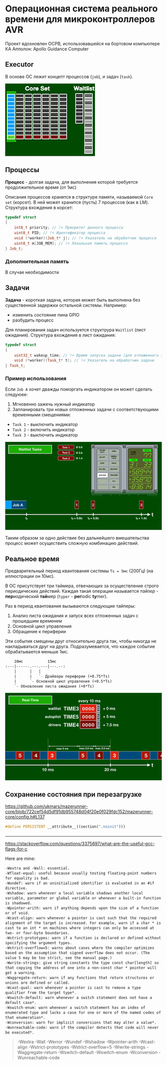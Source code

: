# Операционная система реального времени для микроконтроллеров AVR

Проект вдохновлен ОСРВ, использовавшейся на бортовом компьютере КА Апполон: Apollo Guidance Computer

## Executor

В основе ОС лежит концепт процессов (`job`), и задач (`task`).

![Core set and waitlist](image.png)

## Процессы

**Процесс** - долгая задача, для выполнения которой требуется продолжительное время (от 1мс)

Описания процессов хранятся в структуре памяти, называемой `Core set` (корсет). В ней может хранится (пусть) 7 процессов (как в LM).
Структура вхождения в корсет:

```C++
typedef struct
{
    int8_t priority; // !< Приоритет данного процесса
    uint8_t PID; // !< Идентификатор процесса
    void (*worker)(Job_t* j); // !< Указатель на обработчик процесса
    uint8_t m[JOB_MEM]; // !< Локальная память процесса
} Job_t;
```

### Дополнительная память

В случае необходимости 

## Задачи

**Задача** - короткая задача, которая может быть выполнена без существенной задержки остальной системы. Например:

- изменить состояние пина GPIO
- разбудить процесс

Для планирования задач используется структрура `Waitlist` (лист ожидания).
Структура вхождения в лист ожидания:

```C++
typedef struct
{
    uint32_t wakeup_time; // !< Время запуска задачи (для отложенного запуска)
    void (*worker)(Task_t* t); // !< Указатель на обработчик задачи
} Task_t;
```

### Пример использования

Если `Job A` хочет дважды поморгать индикатором он может сделать следуюее:

1. Мгновенно зажечь нужный индикатор
2. Запланировать три новых отложенных задачи с соответствующими временными смещениями:

- `Task 1` - выключить индикатор
- `Task 2` - включить индикатор
- `Task 3` - выключить индикатор

![Alt text](image-1.png)

Таким образом за одно действие без дальнейшего вмешательства процесс может осуществить сложную комбинацию действий.

## Реальное время

Предварительный период квантования системы `Ts = 5мс` (200Гц) (на иллюстрации он 10мс).

В ОС присутствует три таймера, отвечающих за осуществление строго периодических действий. Каждая такая операции называется _тайпер_ - **пер**иодический **тай**мер (`typer` - **per**iodic **ty**mer).

Раз в период квантования вызываются следующие тайперы:

1. Анализ листа ожидания и запуск всех отложенных задач с прошедшим временем
2. Основной цикл управления
3. Обращение к периферии

Эти события смещены друг относительно друга так, чтобы никогда не накладываться друг на друга.
Подразумевается, что каждое событие обрабатывается меньше 1мс.

```-
    10мс           15мс
:---|------.---.---|---.--:
    |      |   |
    |      |   `- Драйверы периферии (+0.75*Ts)
    |      `- Основной цикл управления (+0.5*Ts)
    `- Обновление листа ожидания (+0*Ts)
```

![Alt text](image-2.png)

## Сохранение состояния при перезагрузке

https://github.com/ukmars/mazerunner-core/blob/722cef54d5df91db955748d04f20e0f029fdc152/mazerunner-core/config.h#L137
```C++
#define PERSISTENT __attribute__((section(".noinit")))
```

###
-------------

https://stackoverflow.com/questions/3375697/what-are-the-useful-gcc-flags-for-c

Here are mine:

    -Wextra and -Wall: essential.
    -Wfloat-equal: useful because usually testing floating-point numbers for equality is bad.
    -Wundef: warn if an uninitialized identifier is evaluated in an #if directive.
    -Wshadow: warn whenever a local variable shadows another local variable, parameter or global variable or whenever a built-in function is shadowed.
    -Wpointer-arith: warn if anything depends upon the size of a function or of void.
    -Wcast-align: warn whenever a pointer is cast such that the required alignment of the target is increased. For example, warn if a char * is cast to an int * on machines where integers can only be accessed at two- or four-byte boundaries.
    -Wstrict-prototypes: warn if a function is declared or defined without specifying the argument types.
    -Wstrict-overflow=5: warns about cases where the compiler optimizes based on the assumption that signed overflow does not occur. (The value 5 may be too strict, see the manual page.)
    -Wwrite-strings: give string constants the type const char[length] so that copying the address of one into a non-const char * pointer will get a warning.
    -Waggregate-return: warn if any functions that return structures or unions are defined or called.
    -Wcast-qual: warn whenever a pointer is cast to remove a type qualifier from the target type*.
    -Wswitch-default: warn whenever a switch statement does not have a default case*.
    -Wswitch-enum: warn whenever a switch statement has an index of enumerated type and lacks a case for one or more of the named codes of that enumeration*.
    -Wconversion: warn for implicit conversions that may alter a value*.
    -Wunreachable-code: warn if the compiler detects that code will never be executed*.

> -Wextra -Wall -Werror -Wundef -Wshadow -Wpointer-arith -Wcast-align -Wstrict-prototypes -Wstrict-overflow=5 -Wwrite-strings -Waggregate-return -Wswitch-default -Wswitch-enum -Wconversion -Wunreachable-code

